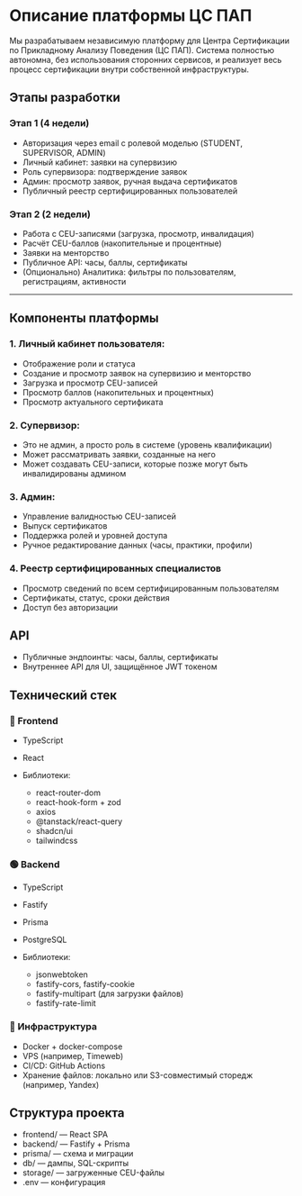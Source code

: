 # Описание платформы ЦС ПАП

Мы разрабатываем независимую платформу для Центра Сертификации по Прикладному Анализу Поведения (ЦС ПАП). Система полностью автономна, без использования сторонних сервисов, и реализует весь процесс сертификации внутри собственной инфраструктуры.

## Этапы разработки

### Этап 1 (4 недели)

- Авторизация через email с ролевой моделью (STUDENT, SUPERVISOR, ADMIN)
- Личный кабинет: заявки на супервизию
- Роль супервизора: подтверждение заявок
- Админ: просмотр заявок, ручная выдача сертификатов
- Публичный реестр сертифицированных пользователей

### Этап 2 (2 недели)

- Работа с CEU-записями (загрузка, просмотр, инвалидация)
- Расчёт CEU-баллов (накопительные и процентные)
- Заявки на менторство
- Публичное API: часы, баллы, сертификаты
- (Опционально) Аналитика: фильтры по пользователям, регистрациям, активности

---

## Компоненты платформы

### 1. Личный кабинет пользователя:

- Отображение роли и статуса
- Создание и просмотр заявок на супервизию и менторство
- Загрузка и просмотр CEU-записей
- Просмотр баллов (накопительных и процентных)
- Просмотр актуального сертификата

### 2. Супервизор:

- Это не админ, а просто роль в системе (уровень квалификации)
- Может рассматривать заявки, созданные на него
- Может создавать CEU-записи, которые позже могут быть инвалидированы админом

### 3. Админ:

- Управление валидностью CEU-записей
- Выпуск сертификатов
- Поддержка ролей и уровней доступа
- Ручное редактирование данных (часы, практики, профили)

### 4. Реестр сертифицированных специалистов

- Просмотр сведений по всем сертифицированным пользователям
- Сертификаты, статус, сроки действия
- Доступ без авторизации

## API

- Публичные эндпоинты: часы, баллы, сертификаты
- Внутреннее API для UI, защищённое JWT токеном

## Технический стек

### 🔵 Frontend

- TypeScript
- React
- Библиотеки:

  - react-router-dom
  - react-hook-form + zod
  - axios
  - @tanstack/react-query
  - shadcn/ui
  - tailwindcss

### 🟢 Backend

- TypeScript
- Fastify
- Prisma
- PostgreSQL
- Библиотеки:

  - jsonwebtoken
  - fastify-cors, fastify-cookie
  - fastify-multipart (для загрузки файлов)
  - fastify-rate-limit

### 🐳 Инфраструктура

- Docker + docker-compose
- VPS (например, Timeweb)
- CI/CD: GitHub Actions
- Хранение файлов: локально или S3-совместимый сторедж (например, Yandex)

## Структура проекта

- frontend/ — React SPA
- backend/ — Fastify + Prisma
- prisma/ — схема и миграции
- db/ — дампы, SQL-скрипты
- storage/ — загруженные CEU-файлы
- .env — конфигурация
